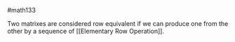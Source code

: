 #math133 

Two matrixes are considered row equivalent if we can produce one from the other by a sequence of [[Elementary Row Operation]].